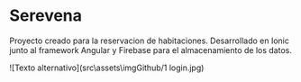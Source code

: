 # Serevena
Proyecto creado para la reservacion de habitaciones.
Desarrollado en Ionic junto al framework Angular y Firebase para el almacenamiento de los datos.

![Texto alternativo](src\assets\imgGithub/1 login.jpg)

